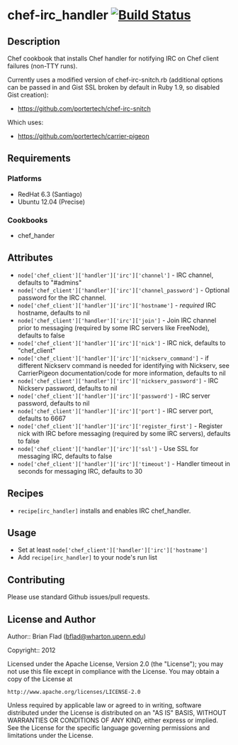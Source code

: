 # chef-irc_handler [![Build Status](https://secure.travis-ci.org/bflad/chef-irc_handler.png?branch=master)](http://travis-ci.org/bflad/chef-irc_handler)

## Description

Chef cookbook that installs Chef handler for notifying IRC on Chef client
failures (non-TTY runs).

Currently uses a modified version of chef-irc-snitch.rb (additional options can
be passed in and Gist SSL broken by default in Ruby 1.9, so disabled Gist
creation):
* https://github.com/portertech/chef-irc-snitch

Which uses:
* https://github.com/portertech/carrier-pigeon

## Requirements

### Platforms

* RedHat 6.3 (Santiago)
* Ubuntu 12.04 (Precise)

### Cookbooks

* chef_hander

## Attributes

* `node['chef_client']['handler']['irc']['channel']` - IRC channel, defaults to
  "#admins"
* `node['chef_client']['handler']['irc']['channel_password']` - Optional password
  for the IRC channel.
* `node['chef_client']['handler']['irc']['hostname']` - _required_ IRC hostname,
  defaults to nil
* `node['chef_client']['handler']['irc']['join']` - Join IRC channel prior to
  messaging (required by some IRC servers like FreeNode), defaults to false
* `node['chef_client']['handler']['irc']['nick']` - IRC nick, defaults to
  "chef_client"
* `node['chef_client']['handler']['irc']['nickserv_command']` - if different
  Nickserv command is needed for identifying with Nickserv, see CarrierPigeon
  documentation/code for more information, defaults to nil
* `node['chef_client']['handler']['irc']['nickserv_password']` - IRC Nickserv
  password, defaults to nil
* `node['chef_client']['handler']['irc']['password']` - IRC server password,
  defaults to nil
* `node['chef_client']['handler']['irc']['port']` - IRC server port, defaults to
  6667
* `node['chef_client']['handler']['irc']['register_first']` - Register nick with
  IRC before messaging (required by some IRC servers), defaults to false
* `node['chef_client']['handler']['irc']['ssl']` - Use SSL for messaging IRC,
  defaults to false
* `node['chef_client']['handler']['irc']['timeout']` - Handler timeout in
  seconds for messaging IRC, defaults to 30

## Recipes

* `recipe[irc_handler]` installs and enables IRC chef_handler.

## Usage

* Set at least `node['chef_client']['handler']['irc']['hostname']`
* Add `recipe[irc_handler]` to your node's run list

## Contributing

Please use standard Github issues/pull requests.

## License and Author
      
Author:: Brian Flad (<bflad@wharton.upenn.edu>)

Copyright:: 2012

Licensed under the Apache License, Version 2.0 (the "License");
you may not use this file except in compliance with the License.
You may obtain a copy of the License at

    http://www.apache.org/licenses/LICENSE-2.0

Unless required by applicable law or agreed to in writing, software
distributed under the License is distributed on an "AS IS" BASIS,
WITHOUT WARRANTIES OR CONDITIONS OF ANY KIND, either express or implied.
See the License for the specific language governing permissions and
limitations under the License.

